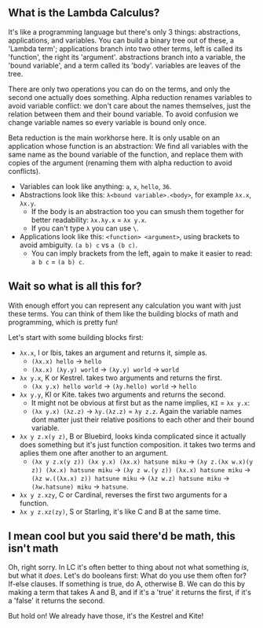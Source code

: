 ## What is the Lambda Calculus?
It's like a programming language but there's only 3 things: abstractions, applications, and variables. You can build a binary tree out of these, a 'Lambda term'; applications branch into two other terms, left is called its 'function', the right its 'argument'. abstractions branch into a variable, the 'bound variable', and a term called its 'body'. variables are leaves of the tree.

There are only two operations you can do on the terms, and only the second one actually does something. Alpha reduction renames variables to avoid variable conflict: we don't care about the names themselves, just the relation between them and their bound variable. To avoid confusion we change variable names so every variable is bound only once.

Beta reduction is the main workhorse here. It is only usable on an application whose function is an abstraction: We find all variables with the same name as the bound variable of the function, and replace them with copies of the argument (renaming them with alpha reduction to avoid conflicts).

- Variables can look like anything: `a`, `x`, `hello`, `36`.
- Abstractions look like this: `λ<bound variable>.<body>`, for example `λx.x`, `λx.y`.
  - If the body is an abstraction too you can smush them together for better readability: `λx.λy.x` = `λx y.x`.
  - If you can't type `λ` you can use `\`.
- Applications look like this: `<function> <argument>`, using brackets to avoid ambiguity. `(a b) c` vs `a (b c)`.
  - You can imply brackets from the left, again to make it easier to read: `a b c` = `(a b) c`.

## Wait so what is all this for?
With enough effort you can represent any calculation you want with just these terms. You can think of them like the building blocks of math and programming, which is pretty fun!

Let's start with some building blocks first:

- `λx.x`, I or Ibis, takes an argument and returns it, simple as.
  - `(λx.x) hello` -> `hello`
  - `(λx.x) (λy.y) world` ->
    `(λy.y) world` ->
    `world`
- `λx y.x`, K or Kestrel. takes two arguments and returns the first.
  - `(λx y.x) hello world` ->
    `(λy.hello) world` ->
    `hello`
- `λx y.y`, KI or Kite. takes two arguments and returns the second.
  - It might not be obvious at first but as the name implies, `KI` = `λx y.x`:
  - `(λx y.x) (λz.z)` ->
    `λy.(λz.z)` = `λy z.z`. Again the variable names dont matter just their relative positions to each other and their bound variable.
- `λx y z.x(y z)`, B or Bluebird, looks kinda complicated since it actually does something but it's just function composition. it takes two terms and aplies them one after another to an argument.
  - `(λx y z.x(y z)) (λx y.x) (λx.x) hatsune miku` ->
    `(λy z.(λx w.x)(y z)) (λx.x) hatsune miku` ->
    `(λy z w.(y z)) (λx.x) hatsune miku` ->
    `(λz w.((λx.x) z)) hatsune miku` ->
    `(λz w.z) hatsune miku` ->
    `(λw.hatsune) miku` ->
    `hatsune`.
- `λx y z.xzy`, C or Cardinal, reverses the first two arguments for a function.
- `λx y z.xz(zy)`, S or Starling, it's like C and B at the same time.

## I mean cool but you said there'd be math, this isn't math

Oh, right sorry. In LC it's often better to thing about not what something *is*, but what it *does*. Let's do booleans first: What do you use them often for? If-else clauses. If something is true, do A, otherwise B. We can do this by making a term that takes A and B, and if it's a 'true' it returns the first, if it's a 'false' it returns the second.

But hold on! We already have those, it's the Kestrel and Kite!
